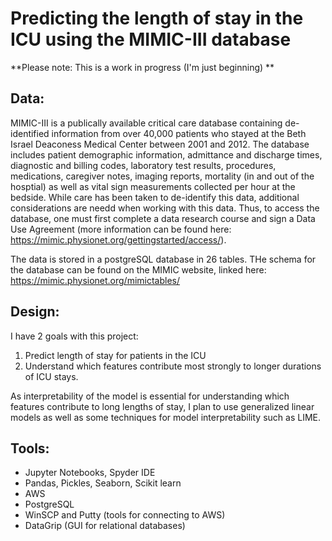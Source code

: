# Predicting the length of stay in the ICU using the MIMIC-III database

**Please note: This is a work in progress (I'm just beginning) **

## Data:
MIMIC-III is a publically available critical care database containing de-identified information from over 40,000 patients who stayed at the Beth Israel Deaconess Medical Center between 2001 and 2012. The database includes patient demographic information, admittance and discharge times, diagnostic and billing codes, laboratory test results, procedures, medications, caregiver notes, imaging reports, mortality (in and out of the hosptial) as well as vital sign measurements collected per hour at the bedside. While care has been taken to de-identify this data, additional considerations are needd when working with this data. Thus, to access the database, one must first complete a data research course and sign a Data Use Agreement (more information can be found here: https://mimic.physionet.org/gettingstarted/access/).  

The data is stored in a postgreSQL database in 26 tables. THe schema for the database can be found on the MIMIC website, linked here: 
https://mimic.physionet.org/mimictables/

## Design: 
I have 2 goals with this project: 
  1. Predict length of stay for patients in the ICU
  2. Understand which features contribute most strongly to longer durations of ICU stays.
  
As interpretability of the model is essential for understanding which features contribute to long lengths of stay, I plan to use generalized linear models as well as some techniques for model interpretability such as LIME. 

## Tools: 
*	Jupyter Notebooks, Spyder IDE
*	Pandas, Pickles, Seaborn, Scikit learn 
*	AWS
* PostgreSQL 
*	WinSCP and Putty (tools for connecting to AWS)
* DataGrip (GUI for relational databases)
